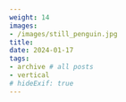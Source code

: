 ```yaml
---
weight: 14
images:
- /images/still_penguin.jpg
title:
date: 2024-01-17
tags:
- archive # all posts
- vertical
# hideExif: true
---
```


